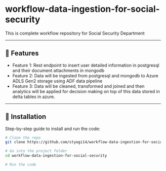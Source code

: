 # workflow-data-ingestion-for-social-security
This is complete workflow repository for Social Security Department

---
## 🚀 Features
- Feature 1: Rest endpoint to insert user detailed information in postgresql and their document attachments in mongodb
- Feature 2: Data will be ingested from postgresql and mongodb to Azure ADLS Gen2 storage using ADF data pipeline
- Feature 3: Data will be cleaned, transformed and joined and then analytics will be applied for decision making on top of this data stored in delta tables in azure.

---

## 🧩 Installation

Step-by-step guide to install and run the code:

```bash
# Clone the repo
git clone https://github.com/styagi14/workflow-data-ingestion-for-social-security

# Go into the project folder
cd workflow-data-ingestion-for-social-security

# Run the code 